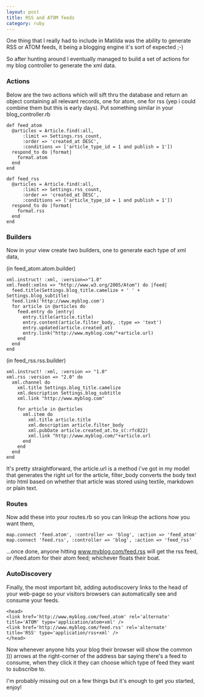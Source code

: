 ```yaml
---
layout: post
title: RSS and ATOM feeds
category: ruby
---
```


One thing that I really had to include in Matilda was the ability to generate RSS or ATOM feeds, it being a blogging engine it's sort of expected ;-)

So after hunting around I eventually managed to build a set of actions for my blog controller to generate the xml data.

### Actions

Below are the two actions which will sift thru the database and return an object containing all relevant records, one for atom, one for rss (yep i could combine them but this is early days).  Put something similar in your blog_controller.rb

    def feed_atom
      @articles = Article.find(:all,
          :limit => Settings.rss_count,
          :order => 'created_at DESC',
          :conditions => ['article_type_id = 1 and publish = 1'])
      respond_to do |format|
        format.atom
      end
    end

    def feed_rss
      @articles = Article.find(:all,
          :limit => Settings.rss_count,
          :order => 'created_at DESC',
          :conditions => ['article_type_id = 1 and publish = 1'])
      respond_to do |format|
        format.rss
      end
    end

### Builders

Now in your view create two builders, one to generate each type of xml data,

(in feed_atom.atom.builder)

    xml.instruct! :xml, :version=>"1.0" 
    xml.feed(:xmlns => "http://www.w3.org/2005/Atom") do |feed|
      feed.title(Settings.blog_title.camelize + ' ' + Settings.blog_subtitle)
      feed.link('http://www.myblog.com')
      for article in @articles do
        feed.entry do |entry|
          entry.title(article.title)
          entry.content(article.filter_body, :type => 'text')
          entry.updated(article.created_at)
          entry.link("http://www.myblog.com/"+article.url)
        end
      end
    end

(in feed_rss.rss.builder)

    xml.instruct! :xml, :version => "1.0"
    xml.rss :version => "2.0" do
      xml.channel do
        xml.title Settings.blog_title.camelize
        xml.description Settings.blog_subtitle
        xml.link "http://www.myblog.com"

        for article in @articles
          xml.item do
            xml.title article.title
            xml.description article.filter_body
            xml.pubDate article.created_at.to_s(:rfc822)
            xml.link "http://www.myblog.com/"+article.url
          end
        end
      end
    end

It's pretty straightforward, the article.url is a method i've got in my model that generates the right url for the article, filter_body converts the body text into html based on whether that article was stored using textile, markdown or plain text.

### Routes

Now add these into your routes.rb so you can linkup the actions how you want them,

    map.connect 'feed.atom', :controller => 'blog', :action => 'feed_atom'
    map.connect 'feed.rss', :controller => 'blog', :action => 'feed_rss'

...once done, anyone hitting www.myblog.com/feed.rss will get the rss feed, or /feed.atom for their atom feed; whichever floats their boat.

### AutoDiscovery

Finally, the most important bit, adding autodiscovery links to the head of your web-page so your visitors browsers can automatically see and consume your feeds.

    <head>
    <link href='http://www.myblog.com/feed.atom' rel='alternate' title='ATOM' type='application/atom+xml' />
    <link href='http://www.myblog.com/feed.rss' rel='alternate' title='RSS' type='application/rss+xml' />
    </head>

Now whenever anyone hits your blog their browser will show the common ))) arrows at the right-corner of the address bar saying there's a feed to consume, when they click it they can choose which type of feed they want to subscribe to.

I'm probably missing out on a few things but it's enough to get you started, enjoy!
